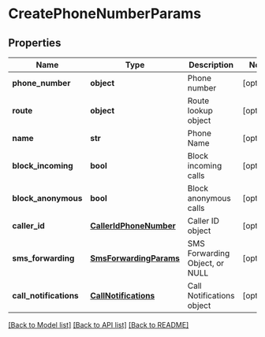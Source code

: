 # CreatePhoneNumberParams

## Properties
Name | Type | Description | Notes
------------ | ------------- | ------------- | -------------
**phone_number** | **object** | Phone number | [optional] 
**route** | **object** | Route lookup object | [optional] 
**name** | **str** | Phone Name | [optional] 
**block_incoming** | **bool** | Block incoming calls | [optional] 
**block_anonymous** | **bool** | Block anonymous calls | [optional] 
**caller_id** | [**CallerIdPhoneNumber**](CallerIdPhoneNumber.md) | Caller ID object | [optional] 
**sms_forwarding** | [**SmsForwardingParams**](SmsForwardingParams.md) | SMS Forwarding Object, or NULL | [optional] 
**call_notifications** | [**CallNotifications**](CallNotifications.md) | Call Notifications object | [optional] 

[[Back to Model list]](../README.md#documentation-for-models) [[Back to API list]](../README.md#documentation-for-api-endpoints) [[Back to README]](../README.md)


